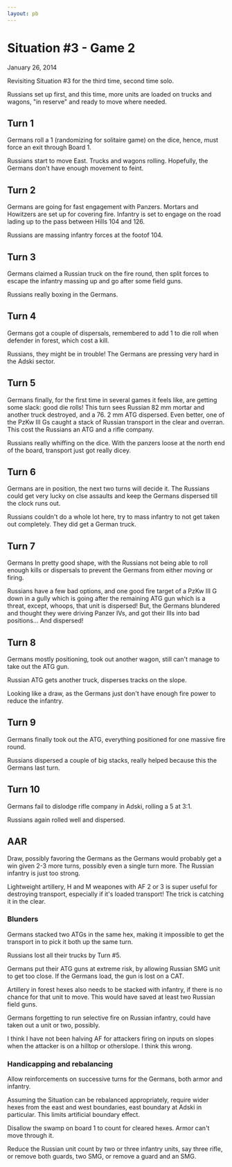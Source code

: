```yaml
---
layout: pb
---
```



# Situation #3 - Game 2

January 26, 2014

Revisiting Situation #3 for the third time, second time solo.

Russians set up first, and this time, more units are loaded on trucks
and wagons, "in reserve" and ready to move where needed.

## Turn 1

Germans roll a 1 (randomizing for solitaire game) on the dice, hence,
must force an exit through Board 1.


Russians start to move East. Trucks and wagons rolling. Hopefully, the
Germans don't have enough movement to feint.

## Turn 2

Germans are going for fast engagement with Panzers. Mortars and
Howitzers are set up for covering fire. Infantry is set to engage on the
road lading up to the pass between Hills 104 and 126.

Russians are massing infantry forces at the footof 104.

## Turn 3

Germans claimed a Russian truck on the fire round, then split forces to
escape the infantry massing up and go after some field guns.

Russians really boxing in the Germans.

## Turn 4

Germans got a couple of dispersals, remembered to add 1 to die roll when
defender in forest, which cost a kill.

Russians, they might be in trouble! The Germans are pressing very hard
in the Adski sector.

## Turn 5

Germans finally, for the first time in several games it feels like, are
getting some slack: good die rolls! This turn sees Russian 82 mm mortar
and another truck destroyed, and a 76. 2 mm ATG dispersed. Even better,
one of the PzKw III Gs caught a stack of Russian transport in the clear
and overran. This cost the Russians an ATG and a rifle company.

Russians really whiffing on the dice. With the panzers loose at the
north end of the board, transport just got really dicey.

## Turn 6

Germans are in position, the next two turns will decide it. The Russians
could get very lucky on clse assaults and keep the Germans dispersed
till the clock runs out.

Russians couldn't do a whole lot here, try to mass infantry to not get
taken out completely. They did get a German truck.

## Turn 7

Germans In pretty good shape, with the Russians not being able to roll
enough kills or dispersals to prevent the Germans from either moving or
firing.

Russians have a few bad options, and one good fire target of a PzKw III
G down in a gully which is going after the remaining ATG gun which is a
threat, except, whoops, that unit is dispersed! But, the Germans
blundered and thought they were driving Panzer IVs, and got their IIIs
into bad positions... And dispersed!


## Turn 8

Germans mostly positioning, took out another wagon, still can't manage
to take out the ATG gun.

Russian ATG gets another truck, disperses tracks on the slope.

Looking like a draw, as the Germans just don't have enough fire power to
reduce the infantry.

## Turn 9

Germans finally took out the ATG, everything positioned for one massive
fire round.

Russians dispersed a couple of big stacks, really helped because this
the Germans last turn.


## Turn 10

Germans fail to dislodge rifle company in Adski, rolling a 5 at 3:1.

Russians again rolled well and dispersed.


## AAR

Draw, possibly favoring the Germans as the Germans would probably get a
win given 2-3 more turns, possibly even a single turn more. The Russian
infantry is just too strong.


Lightweight artillery, H and M weapones with AF 2 or 3 is super useful
for destroying transport, especially if it's loaded transport! The trick
is catching it in the clear.

### Blunders

Germans stacked two ATGs in the same hex, making it impossible to get
the transport in to pick it both up the same turn.

Russians lost all their trucks by Turn #5.

Germans put their ATG guns at extreme risk, by allowing Russian SMG unit
to get too close. If the Germans load, the gun is lost on a CAT.

Artillery in forest hexes also needs to be stacked with infantry, if
there is no chance for that unit to move. This would have saved at least
two Russian field guns.

Germans forgetting to run selective fire on Russian infantry, could have
taken out a unit or two, possibly.

I think I have not been halving AF for attackers firing on inputs on
slopes when the attacker is on a hilltop or otherslope. I think this
wrong.

### Handicapping and rebalancing

Allow reinforcements on successive turns for the Germans, both armor and
infantry.

Assuming the Situation can be rebalanced appropriately, require wider
hexes from the east and west boundaries, east boundary at Adski in
particular. This limits artificial boundary effect.

Disallow the swamp on board 1 to count for cleared hexes. Armor can't
move through it.

Reduce the Russian unit count by two or three infantry units, say three
rifle, or remove both guards, two SMG, or remove a guard and an SMG.

